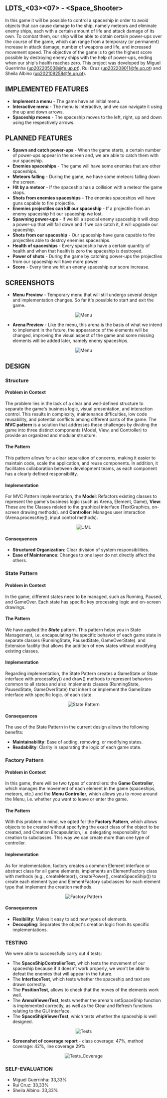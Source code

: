 ## LDTS_<03><07> - <Space_Shooter>

In this game it will be possible to control a spaceship in order to avoid objects that can cause damage to the ship, namely meteors and eliminate enemy ships, each with a certain amount of life and attack damage of its own. To combat them, our ship will be able to obtain certain power-ups over the course of the game, which can range from a temporary (or permanent) increase in attack damage, number of weapons and life, and increased movement speed.
The objective of the game is to get the highest score possible by destroying enemy ships with the help of power-ups, ending when our ship's health reaches zero.
This project was developed by Miguel Guerrinha (up202205038@fe.up.pt), Rui Cruz (up202208011@fe.up.pt) and Sheila Albino (up202109258@fe.up.pt).


## IMPLEMENTED FEATURES

- **Implement a menu** - The game have an initial menu.
- **Interactive menu** - The menu is interactive, and we can navigate it using the up and down arrows.
- **Spaceship moves** - The spaceship moves to the left, right, up and down using the respectively arrows.


## PLANNED FEATURES

- **Spawn and catch power-ups** - When the game starts, a certain number of power-ups appear in the screen and, we are able to catch them with our spaceship.
- **Enemies spaceships** - The game will have some enemies that are other spaceships.
- **Meteors falling** - During the game, we have some meteors falling down the screen.
- **Hit by a meteor** - If the spaceship has a collision with a meteor the game stops.
- **Shots from enemies spaceships** - The enemies spaceships will have guns capable to fire projectile.
- **Enemies projectiles can kill our spaceship** - If a projectile from an enemy spaceship hit our spaceship we lost.
- **Spawning power-ups** - If we kill a special enemy spaceship it will drop a power-up that will fall down and if we can catch it, it will upgrade our spaceship.
- **Shots from our spaceship** - Our spaceship have guns capable to fire projectiles able to destroy enemies spaceships.
- **Health of spaceships** - Every spaceship have a certain quantity of health and when that health is zero the spaceship is destroyed.
- **Power of shots** - During the game by catching power-ups the projectiles from our spaceship will have more power.
- **Score** - Every time we hit an enemy spaceship our score increase.


## SCREENSHOTS

- **Menu Preview** - Temporary menu that will still undergo several design and implementation changes. So far it's possible to start and exit the game.
<p align="center">
  <img src="./resources/Images/menu.png" alt="Menu">
</p>

- **Arena Preview** - Like the menu, this arena is the basis of what we intend to implement in the future, the appearance of the elements will be changed, improving the visual aspect of the game and some missing elements will be added later, namely enemy spaceships.
<p align="center">
  <img src="./resources/Images/arena.png" alt="Menu">
</p>


## DESIGN

### Structure

#### Problem in Context
The problem lies in the lack of a clear and well-defined structure to separate the game's business logic, visual presentation, and interaction control. This results in complexity, maintenance difficulties, low code reusability, and potential conflicts among different parts of the game. The **MVC pattern** is a solution that addresses these challenges by dividing the game into three distinct components (Model, View, and Controller) to provide an organized and modular structure.

#### The Pattern
This pattern allows for a clear separation of concerns, making it easier to maintain code, scale the application, and reuse components. In addition, it facilitates collaboration between development teams, as each component has a clearly defined responsibility.

#### Implementation
For MVC Pattern implementation, the **Model**: Refactors existing classes to represent the game's business logic (such as Arena, Element, Game),
**View**: These are the Classes related to the graphical interface (TextGraphics, on-screen drawing methods).
and **Controller**: Manages user interaction (Arena.processKey(), input control methods).

<p align="center">
  <img src="./resources/Images/uml.png" alt="UML">
</p>

#### Consequences
- **Structured Organization**: Clear division of system responsibilities.
- **Ease of Maintenance**: Changes to one layer do not directly affect the others.


### State Pattern

#### Problem in Context

In the game, different states need to be managed, such as Running, Paused, and GameOver. Each state has specific key processing logic and on-screen drawings.

#### The Pattern

We have applied the ***State*** pattern. This pattern helps you in State Management, i.e. encapsulating the specific behavior of each game state in separate classes (RunningState, PausedState, GameOverState). and Extension facility that allows the addition of new states without modifying existing classes.

#### Implementation

Regarding implementation, the State Pattern creates a GameState or State interface with processKey() and draw() methods to represent behaviors common to all states and also implements classes (RunningState, PausedState, GameOverState) that inherit or implement the GameState interface with specific logic. of each state.
<p align="center">
  <img src="./resources/Images/state_pattern.png" alt="State Pattern">
</p>

#### Consequences

The use of the State Pattern in the current design allows the following benefits:
- **Maintainability**: Ease of adding, removing, or modifying states.
- **Readability**: Clarity in separating the logic of each game state.

### Factory Pattern

#### Problem in Context
In this game, there will be two types of controllers: the **Game Controller**, which manages the movement of each element in the game (spaceships, meteors, etc.) and the **Menu Controller**, which allows you to move around the Menu, i.e. whether you want to leave or enter the game.

#### The Pattern

With this problem in mind, we opted for the **Factory Pattern**, which allows objects to be created without specifying the exact class of the object to be created, and Creation Encapsulation, i.e. delegating responsibility for creation to subclasses. This way we can create more than one type of controller.

#### Implementation

As for implementation, factory creates a common Element interface or abstract class for all game elements,
implements an ElementFactory class with methods (e.g., createMeteor(), createPower(), createSpaceShip()) to create each element type and ElementFactory subclasses for each element type that implement the creation methods.
<p align="center">
  <img src="./resources/Images/factory_pattern.png" alt="Factory Pattern">
</p>

#### Consequences

- **Flexibility**: Makes it easy to add new types of elements.
- **Decoupling**: Separates the object's creation logic from its specific implementations.


### TESTING
We were able to successfully carry out 4 tests:

- The **SpaceShipControllerTest**, which tests the movement of our spaceship because if it doesn't work properly, we won't be able to defeat the enemies that will appear in the future.
- The **InterfaceTest**, which tests whether the spaceship and text are drawn correctly.
- The **PositionTest**, allows to check that the moves of the elements work well.
- The **ArenaViewerTest**, tests whether the arena's setSpaceShip function is implemented correctly, as well as the Clear and Refresh functions relating to the GUI interface.
- The **SpaceShipViewerTest**, which tests whether the spaceship is well designed.


<p align="center">
  <img src="./resources/Images/all_tests.png" alt="Tests">
</p>


- **Screenshot of coverage report** - class coverage: 47%, method coverage: 42%, line coverage 29%
<p align="center">
  <img src="./resources/Images/tests_coverage.png" alt="Tests_Coverage">
</p>


### SELF-EVALUATION

- Miguel Guerrinha: 33,33%
- Rui Cruz: 33,33%
- Sheila Albino: 33,33%
  